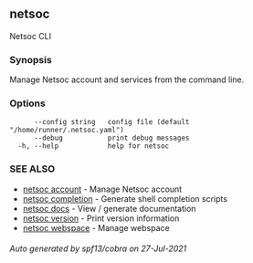 ## netsoc

Netsoc CLI

### Synopsis

Manage Netsoc account and services from the command line.

### Options

```
      --config string   config file (default "/home/runner/.netsoc.yaml")
      --debug           print debug messages
  -h, --help            help for netsoc
```

### SEE ALSO

* [netsoc account](netsoc_account.md)	 - Manage Netsoc account
* [netsoc completion](netsoc_completion.md)	 - Generate shell completion scripts
* [netsoc docs](netsoc_docs.md)	 - View / generate documentation
* [netsoc version](netsoc_version.md)	 - Print version information
* [netsoc webspace](netsoc_webspace.md)	 - Manage webspace

###### Auto generated by spf13/cobra on 27-Jul-2021
